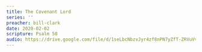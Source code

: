 ```yaml
---
title: The Covenant Lord
series: ''
preacher: bill-clark
date: 2020-02-02
scripture: Psalm 50
audio: https://drive.google.com/file/d/1seLbcNbzvJyr4zf8nPN7yZfT-ZRVuVvP/view
---
```

